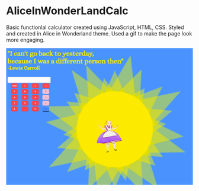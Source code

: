 # AliceInWonderLandCalc

Basic functionlal calculator created using JavaScript, HTML, CSS. Styled and created in Alice in Wonderland theme. Used a gif to make the page look more engaging.

![alt text](screenshot.png "Alice in Wonderland themed basic JS calculator")
